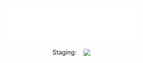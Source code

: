 <p align="center">
  <a href="https://tresnoir.com">
    <img alt="Gatsby" src="./src/images/tres-noir-text.png" width="300" />
  </a>
</p>
<!-- <h1 align="center">
  Tres Noir
</h1> -->

<p align="center" style="display:flex;justify-content:center;align-items:center;">
  <span style="padding-right: 1rem;">Staging:</span><img src="https://api.netlify.com/api/v1/badges/9f0468ef-95c3-4672-b4da-25e64b884895/deploy-status">
</p>
